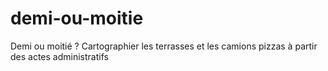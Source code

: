 # demi-ou-moitie
Demi ou moitié ? Cartographier les terrasses et les camions pizzas à partir des actes administratifs
